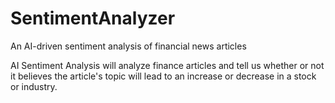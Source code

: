 # SentimentAnalyzer
An AI-driven sentiment analysis of financial news articles

AI Sentiment Analysis will analyze finance articles and tell us whether or not it believes the article's topic will lead to an increase or decrease in a stock or industry.

